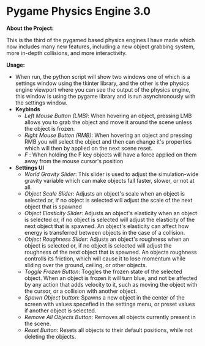 # Pygame Physics Engine 3.0

**About the Project:**

This is the third of the pygamed based physics engines I have made which now includes many new features, including a new object grabbing system, more in-depth collisions, and more interactivity.

**Usage:**

- When run, the python script will show two windows one of which is a settings window using the tkinter library, and the other is the physics engine viewport where you can see the output of the physics engine, this window is using the pygame library and is run asynchronously with the settings window.
- **Keybinds**
    - *Left Mouse Button (LMB)*: When hovering an object, pressing LMB allows you to grab the object and move it around the scene unless the object is frozen.
    - *Right Mouse Button (RMB)*: When hovering an object and pressing RMB you will select the object and then can change it's properties which will then by applied on the next scene reset.
    - *F* : When holding the F key objects will have a force applied on them away from the mouse cursor's position
- **Settings UI**
    - *World Gravity Slider*: This slider is used to adjust the simulation-wide gravity variable which can make objects fall faster, slower, or not at all.
    - *Object Scale Slider*: Adjusts an object's scale when an object is selected or, if no object is selected will adjust the scale of the next object that is spawned
    - *Object Elasticity Slider*: Adjusts an object's elasticity when an object is selected or, if no object is selected will adjust the elasticity of the next object that is spawned. An object's elasticity can affect how energy is transferred between objects in the case of a collision.
    - *Object Roughness Slider*: Adjusts an object's roughness when an object is selected or, if no object is selected will adjust the roughness of the next object that is spawned. An objects roughness controlls its friction, which will cause it to lose momentum while sliding over the ground, ceiling, or other objects.
    - *Toggle Frozen Button*: Toggles the frozen state of the selected object. When an object is frozen it will turn blue, and not be affected by any action that adds velocity to it, such as moving the object with the cursor, or a collision with another object.
    - *Spawn Object button*: Spawns a new object in the center of the screen with values specefied in the settings menu, or preset values if another object is selected.
    - *Remove All Objects Button*: Removes all objects currently present in the scene.
    - *Reset Button*: Resets all objects to their default positions, while not deleting the objects.